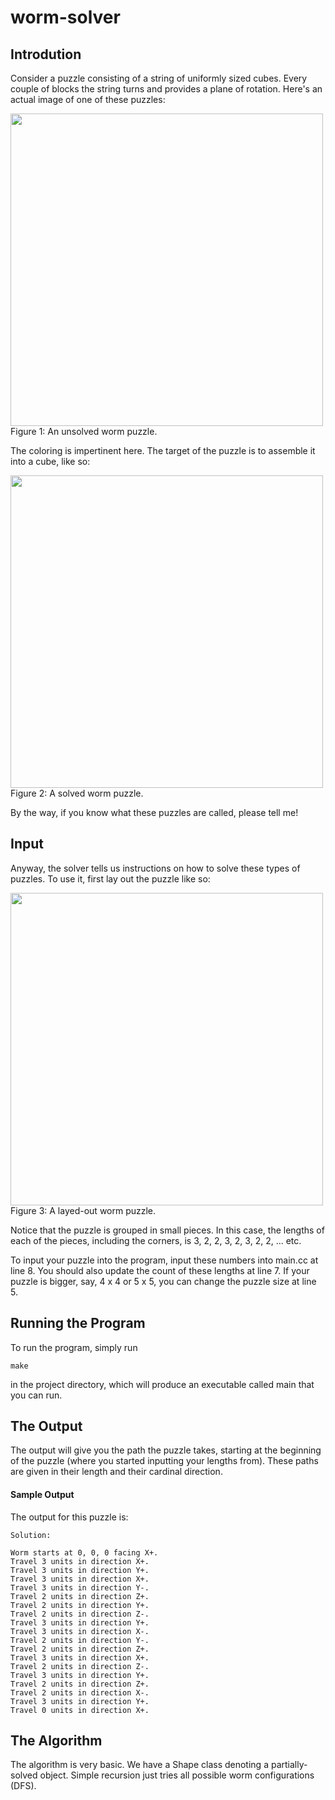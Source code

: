 # worm-solver

## Introdution

Consider a puzzle consisting of a string of uniformly sized cubes. Every couple of blocks the string turns and provides a plane of rotation. Here's an actual image of one of these puzzles:

<img src="https://i.imgur.com/v9FCo73.jpg" width=500></img>
Figure 1: An unsolved worm puzzle.

The coloring is impertinent here. The target of the puzzle is to assemble it into a cube, like so:

<img src="https://i.imgur.com/uJZi0XF.jpg" width=500></img>
Figure 2: A solved worm puzzle.

By the way, if you know what these puzzles are called, please tell me!

## Input

Anyway, the solver tells us instructions on how to solve these types of puzzles. To use it, first lay out the puzzle like so:

<img src="https://i.imgur.com/tu9BKWE.jpg" width=500></img>
Figure 3: A layed-out worm puzzle.

Notice that the puzzle is grouped in small pieces. In this case, the lengths of each of the pieces, including the corners, is 3, 2, 2, 3, 2, 3, 2, 2, ... etc.

To input your puzzle into the program, input these numbers into main.cc at line 8. You should also update the count of these lengths at line 7. If your puzzle is bigger, say, 4 x 4 or 5 x 5, you can change the puzzle size at line 5.

## Running the Program

To run the program, simply run

```make```

in the project directory, which will produce an executable called main that you can run.

## The Output

The output will give you the path the puzzle takes, starting at the beginning of the puzzle (where you started inputting your lengths from). These paths are given in their length and their cardinal direction.

#### Sample Output

The output for this puzzle is:

```
Solution:

Worm starts at 0, 0, 0 facing X+.
Travel 3 units in direction X+.
Travel 3 units in direction Y+.
Travel 3 units in direction X+.
Travel 3 units in direction Y-.
Travel 2 units in direction Z+.
Travel 2 units in direction Y+.
Travel 2 units in direction Z-.
Travel 3 units in direction Y+.
Travel 3 units in direction X-.
Travel 2 units in direction Y-.
Travel 2 units in direction Z+.
Travel 3 units in direction X+.
Travel 2 units in direction Z-.
Travel 3 units in direction Y+.
Travel 2 units in direction Z+.
Travel 2 units in direction X-.
Travel 3 units in direction Y+.
Travel 0 units in direction X+.
```

## The Algorithm

The algorithm is very basic. We have a Shape class denoting a partially-solved object. Simple recursion just tries all possible worm configurations (DFS).

